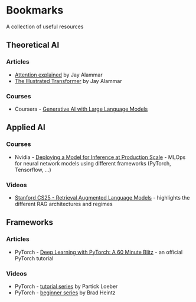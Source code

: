 # Bookmarks
A collection of useful resources

## Theoretical AI
### Articles
- [Attention explained](https://jalammar.github.io/visualizing-neural-machine-translation-mechanics-of-seq2seq-models-with-attention/) by Jay Alammar
- [The Illustrated Transformer](https://jalammar.github.io/illustrated-transformer/) by Jay Alammar
### Courses
- Coursera - [Generative AI with Large Language Models](https://www.coursera.org/learn/generative-ai-with-llms)


## Applied AI
### Courses
- Nvidia - [Deploying a Model for Inference at Production Scale](https://learn.nvidia.com/courses/course-detail?course_id=course-v1:DLI+S-FX-03+V1) - MLOps for neural network models using different frameworks (PyTorch, Tensorflow, ...)
### Videos
- [Stanford CS25 - Retrieval Augmented Language Models](https://www.youtube.com/watch?v=mE7IDf2SmJg) - highlights the different RAG architectures and regimes


## Frameworks
### Articles
- PyTorch - [Deep Learning with PyTorch: A 60 Minute Blitz](https://pytorch.org/tutorials/beginner/deep_learning_60min_blitz.html?highlight=minute%20blitz) - an official PyTorch tutorial
### Videos
- PyTorch - [tutorial series](https://youtube.com/playlist?list=PLqnslRFeH2UrcDBWF5mfPGpqQDSta6VK4&si=v9TQt8-wNaTuCdHl) by Partick Loeber
- PyTorch - [beginner series](https://youtube.com/playlist?list=PL_lsbAsL_o2CTlGHgMxNrKhzP97BaG9ZN&si=udl48pZgEXcrvsMA) by Brad Heintz

